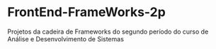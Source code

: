 # FrontEnd-FrameWorks-2p
Projetos da cadeira de Frameworks do segundo período do curso de Análise e Desenvolvimento de Sistemas

